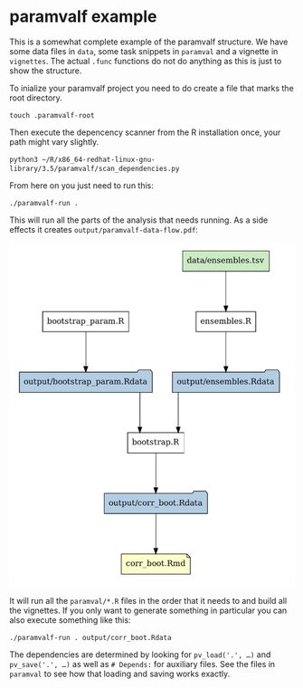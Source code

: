 # paramvalf example

This is a somewhat complete example of the paramvalf structure. We have some
data files in `data`, some task snippets in `paramval` and a vignette in
`vignettes`. The actual `.func` functions do not do anything as this is just to
show the structure.

To inialize your paramvalf project you need to do create a file that marks the
root directory.

    touch .paramvalf-root

Then execute the depencency scanner from the R installation once, your path
might vary slightly.

    python3 ~/R/x86_64-redhat-linux-gnu-library/3.5/paramvalf/scan_dependencies.py

From here on you just need to run this:

    ./paramvalf-run .

This will run all the parts of the analysis that needs running. As a side
effects it creates `output/paramvalf-data-flow.pdf`:

![](graph.png)

It will run all the `paramval/*.R` files in the order that it needs to and
build all the vignettes. If you only want to generate something in particular
you can also execute something like this:

    ./paramvalf-run . output/corr_boot.Rdata

The dependencies are determined by looking for `pv_load('.', …)` and
`pv_save('.', …)` as well as `# Depends:` for auxiliary files. See the files in
`paramval` to see how that loading and saving works exactly.
